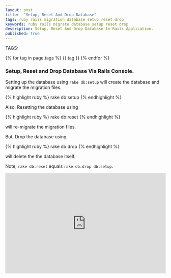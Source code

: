 ```yaml
---
layout: post
title:  "Setup, Reset And Drop Database"
tags: ruby rails migration database setup reset drop 
keywords: ruby rails migrate database setup reset drop
description: Setup, Reset And Drop Database In Rails Application.
published: true
---
```


   TAGS:
   
   {% for tag in page.tags %} {{ tag }} {% endfor %}

<h3>Setup, Reset and Drop Database Via Rails Console.</h3>

Setting up the database using `rake db:setup` will create the database and migrate the migration files.

{% highlight ruby %}
rake db:setup
{% endhighlight %}

Also, Resetting the database using

{% highlight ruby %}
rake db:reset
{% endhighlight %}

will re-migrate the migration files.

But, Drop the database using 

{% highlight ruby %}
rake db:drop
{% endhighlight %}

will delete the the database itself.

Note, `rake db:reset` equals `rake db:drop db:setup`.
<iframe width="100%" height="315" src="https://www.youtube.com/embed/eQirPQNBy9Q" frameborder="0" allowfullscreen></iframe>
